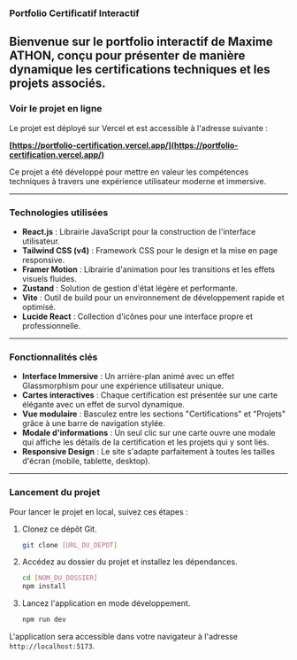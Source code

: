 ### **Portfolio Certificatif Interactif**

Bienvenue sur le portfolio interactif de **Maxime ATHON**, conçu pour présenter de manière dynamique les certifications techniques et les projets associés.
---

### **Voir le projet en ligne**

Le projet est déployé sur Vercel et est accessible à l'adresse suivante :

**[https://portfolio-certification.vercel.app/](https://portfolio-certification.vercel.app/)**

Ce projet a été développé pour mettre en valeur les compétences techniques à travers une expérience utilisateur moderne et immersive.

-----

### **Technologies utilisées**

  * **React.js** : Librairie JavaScript pour la construction de l'interface utilisateur.
  * **Tailwind CSS (v4)** : Framework CSS pour le design et la mise en page responsive.
  * **Framer Motion** : Librairie d'animation pour les transitions et les effets visuels fluides.
  * **Zustand** : Solution de gestion d'état légère et performante.
  * **Vite** : Outil de build pour un environnement de développement rapide et optimisé.
  * **Lucide React** : Collection d'icônes pour une interface propre et professionnelle.

-----

### **Fonctionnalités clés**

  * **Interface Immersive** : Un arrière-plan animé avec un effet Glassmorphism pour une expérience utilisateur unique.
  * **Cartes interactives** : Chaque certification est présentée sur une carte élégante avec un effet de survol dynamique.
  * **Vue modulaire** : Basculez entre les sections "Certifications" et "Projets" grâce à une barre de navigation stylée.
  * **Modale d'informations** : Un seul clic sur une carte ouvre une modale qui affiche les détails de la certification et les projets qui y sont liés.
  * **Responsive Design** : Le site s'adapte parfaitement à toutes les tailles d'écran (mobile, tablette, desktop).

-----

### **Lancement du projet**

Pour lancer le projet en local, suivez ces étapes :

1.  Clonez ce dépôt Git.

    ```bash
    git clone [URL_DU_DEPOT]
    ```

2.  Accédez au dossier du projet et installez les dépendances.

    ```bash
    cd [NOM_DU_DOSSIER]
    npm install
    ```

3.  Lancez l'application en mode développement.

    ```bash
    npm run dev
    ```

L'application sera accessible dans votre navigateur à l'adresse `http://localhost:5173`.